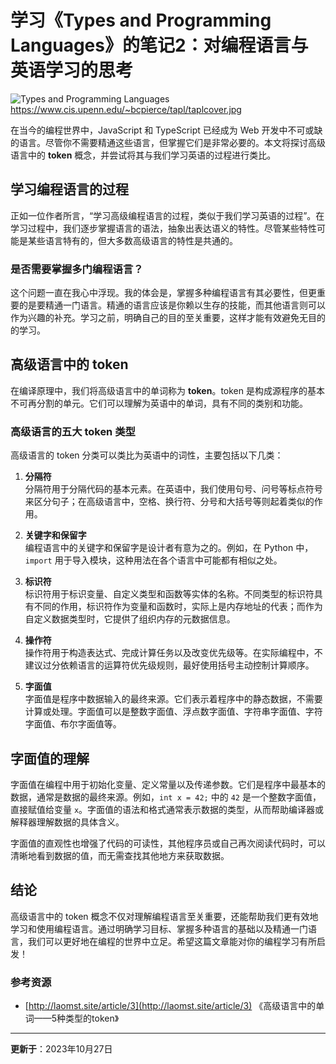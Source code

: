 # 学习《Types and Programming Languages》的笔记2：对编程语言与英语学习的思考

![Types and Programming Languages](https://www.cis.upenn.edu/~bcpierce/tapl/taplcover.jpg)
https://www.cis.upenn.edu/~bcpierce/tapl/taplcover.jpg

在当今的编程世界中，JavaScript 和 TypeScript 已经成为 Web 开发中不可或缺的语言。尽管你不需要精通这些语言，但掌握它们是非常必要的。本文将探讨高级语言中的 **token** 概念，并尝试将其与我们学习英语的过程进行类比。

## 学习编程语言的过程

正如一位作者所言，“学习高级编程语言的过程，类似于我们学习英语的过程”。在学习过程中，我们逐步掌握语言的语法，抽象出表达语义的特性。尽管某些特性可能是某些语言特有的，但大多数高级语言的特性是共通的。

### 是否需要掌握多门编程语言？

这个问题一直在我心中浮现。我的体会是，掌握多种编程语言有其必要性，但更重要的是要精通一门语言。精通的语言应该是你赖以生存的技能，而其他语言则可以作为兴趣的补充。学习之前，明确自己的目的至关重要，这样才能有效避免无目的的学习。

## 高级语言中的 token

在编译原理中，我们将高级语言中的单词称为 **token**。token 是构成源程序的基本不可再分割的单元。它们可以理解为英语中的单词，具有不同的类别和功能。

### 高级语言的五大 token 类型

高级语言的 token 分类可以类比为英语中的词性，主要包括以下几类：

1. **分隔符**  
   分隔符用于分隔代码的基本元素。在英语中，我们使用句号、问号等标点符号来区分句子；在高级语言中，空格、换行符、分号和大括号等则起着类似的作用。

2. **关键字和保留字**  
   编程语言中的关键字和保留字是设计者有意为之的。例如，在 Python 中，`import` 用于导入模块，这种用法在各个语言中可能都有相似之处。

3. **标识符**  
   标识符用于标识变量、自定义类型和函数等实体的名称。不同类型的标识符具有不同的作用，标识符作为变量和函数时，实际上是内存地址的代表；而作为自定义数据类型时，它提供了组织内存的元数据信息。

4. **操作符**  
   操作符用于构造表达式、完成计算任务以及改变优先级等。在实际编程中，不建议过分依赖语言的运算符优先级规则，最好使用括号主动控制计算顺序。

5. **字面值**  
   字面值是程序中数据输入的最终来源。它们表示着程序中的静态数据，不需要计算或处理。字面值可以是整数字面值、浮点数字面值、字符串字面值、字符字面值、布尔字面值等。

## 字面值的理解

字面值在编程中用于初始化变量、定义常量以及传递参数。它们是程序中最基本的数据，通常是数据的最终来源。例如，`int x = 42;` 中的 `42` 是一个整数字面值，直接赋值给变量 `x`。字面值的语法和格式通常表示数据的类型，从而帮助编译器或解释器理解数据的具体含义。

字面值的直观性也增强了代码的可读性，其他程序员或自己再次阅读代码时，可以清晰地看到数据的值，而无需查找其他地方来获取数据。

## 结论

高级语言中的 token 概念不仅对理解编程语言至关重要，还能帮助我们更有效地学习和使用编程语言。通过明确学习目标、掌握多种语言的基础以及精通一门语言，我们可以更好地在编程的世界中立足。希望这篇文章能对你的编程学习有所启发！

### 参考资源

- [http://laomst.site/article/3](http://laomst.site/article/3) 《高级语言中的单词——5种类型的token》

---
**更新于**：2023年10月27日